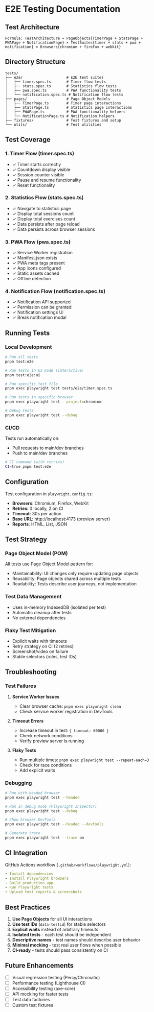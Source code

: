 # E2E Testing Documentation

## Test Architecture

```
Formula: TestArchitecture = PageObjects{TimerPage + StatsPage + PWAPage + NotificationPage} × TestSuites{timer + stats + pwa + notification} × Browsers{chromium + firefox + webkit}
```

## Directory Structure

```
tests/
├── e2e/                    # E2E test suites
│   ├── timer.spec.ts       # Timer flow tests
│   ├── stats.spec.ts       # Statistics flow tests
│   ├── pwa.spec.ts         # PWA functionality tests
│   └── notification.spec.ts # Notification flow tests
├── pages/                  # Page Object Models
│   ├── TimerPage.ts        # Timer page interactions
│   ├── StatsPage.ts        # Statistics page interactions
│   ├── PWAPage.ts          # PWA functionality helpers
│   └── NotificationPage.ts # Notification helpers
├── fixtures/               # Test fixtures and setup
└── utils/                  # Test utilities
```

## Test Coverage

### 1. Timer Flow (timer.spec.ts)

- ✓ Timer starts correctly
- ✓ Countdown display visible
- ✓ Session counter visible
- ✓ Pause and resume functionality
- ✓ Reset functionality

### 2. Statistics Flow (stats.spec.ts)

- ✓ Navigate to statistics page
- ✓ Display total sessions count
- ✓ Display total exercises count
- ✓ Data persists after page reload
- ✓ Data persists across browser sessions

### 3. PWA Flow (pwa.spec.ts)

- ✓ Service Worker registration
- ✓ Manifest.json exists
- ✓ PWA meta tags present
- ✓ App icons configured
- ✓ Static assets cached
- ✓ Offline detection

### 4. Notification Flow (notification.spec.ts)

- ✓ Notification API supported
- ✓ Permission can be granted
- ✓ Notification settings UI
- ✓ Break notification modal

## Running Tests

### Local Development

```bash
# Run all tests
pnpm test:e2e

# Run tests in UI mode (interactive)
pnpm test:e2e:ui

# Run specific test file
pnpm exec playwright test tests/e2e/timer.spec.ts

# Run tests in specific browser
pnpm exec playwright test --project=chromium

# Debug tests
pnpm exec playwright test --debug
```

### CI/CD

Tests run automatically on:

- Pull requests to main/dev branches
- Push to main/dev branches

```bash
# CI command (with retries)
CI=true pnpm test:e2e
```

## Configuration

Test configuration in `playwright.config.ts`:

- **Browsers**: Chromium, Firefox, WebKit
- **Retries**: 0 locally, 2 on CI
- **Timeout**: 30s per action
- **Base URL**: http://localhost:4173 (preview server)
- **Reports**: HTML, List, JSON

## Test Strategy

### Page Object Model (POM)

All tests use Page Object Model pattern for:

- Maintainability: UI changes only require updating page objects
- Reusability: Page objects shared across multiple tests
- Readability: Tests describe user journeys, not implementation

### Test Data Management

- Uses in-memory IndexedDB (isolated per test)
- Automatic cleanup after tests
- No external dependencies

### Flaky Test Mitigation

- Explicit waits with timeouts
- Retry strategy on CI (2 retries)
- Screenshot/video on failure
- Stable selectors (roles, test IDs)

## Troubleshooting

### Test Failures

1. **Service Worker Issues**
   - Clear browser cache: `pnpm exec playwright clean`
   - Check service worker registration in DevTools

2. **Timeout Errors**
   - Increase timeout in test: `{ timeout: 60000 }`
   - Check network conditions
   - Verify preview server is running

3. **Flaky Tests**
   - Run multiple times: `pnpm exec playwright test --repeat-each=3`
   - Check for race conditions
   - Add explicit waits

### Debugging

```bash
# Run with headed browser
pnpm exec playwright test --headed

# Run in debug mode (Playwright Inspector)
pnpm exec playwright test --debug

# Show browser DevTools
pnpm exec playwright test --headed --devtools

# Generate trace
pnpm exec playwright test --trace on
```

## CI Integration

GitHub Actions workflow (`.github/workflows/playwright.yml`):

```yaml
- Install dependencies
- Install Playwright browsers
- Build production app
- Run Playwright tests
- Upload test reports & screenshots
```

## Best Practices

1. **Use Page Objects** for all UI interactions
2. **Use test IDs** (`data-testid`) for stable selectors
3. **Explicit waits** instead of arbitrary timeouts
4. **Isolated tests** - each test should be independent
5. **Descriptive names** - test names should describe user behavior
6. **Minimal mocking** - test real user flows when possible
7. **CI-ready** - tests should pass consistently on CI

## Future Enhancements

- [ ] Visual regression testing (Percy/Chromatic)
- [ ] Performance testing (Lighthouse CI)
- [ ] Accessibility testing (axe-core)
- [ ] API mocking for faster tests
- [ ] Test data factories
- [ ] Custom test fixtures
